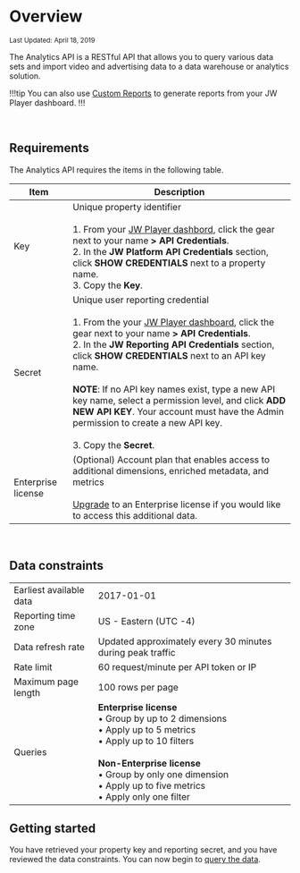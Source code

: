 # Overview

<sup>Last Updated: April 18, 2019</sup>

The Analytics API is a RESTful API that allows you to query various data sets and import video and advertising data to a data warehouse or analytics solution.

!!!tip
You can also use [Custom Reports](https://support.jwplayer.com/articles/how-to-use-custom-reports) to generate reports from your JW Player dashboard.
!!!

<br/>

## Requirements

The Analytics API requires the items in the following table.

| Item | Description |
| -- | -- |
| Key | Unique property identifier<br/><br/>1. From your [JW Player dashbord](https://dashboard.jwplayer.com), click the gear next to your name **> API Credentials**.<br/>2. In the **JW Platform API Credentials** section, click **SHOW CREDENTIALS** next to a property name.<br/>3. Copy the **Key**.|
| Secret | Unique user reporting credential<br/><br/>1. From the your [JW Player dashboard](https://dashboard.jwplayer.com), click the gear next to your name **> API Credentials**.<br/>2. In the **JW Reporting API Credentials** section, click **SHOW CREDENTIALS** next to an API key name.<br/><br/>**NOTE**: If no API key names exist, type a new API key name, select a permission level, and click **ADD NEW API KEY**. Your account must have the Admin permission to create a new API key.<br/><br/> 3. Copy the **Secret**.|
| Enterprise license | (Optional) Account plan that enables access to additional dimensions, enriched metadata, and metrics<br/><br/>[Upgrade](https://www.jwplayer.com/pricing/) to an Enterprise license if you would like to access this additional data. |

<br/>

## Data constraints

<table>
<tr>
    <td>Earliest available data</td>
    <td>2017-01-01</td>
</tr>
<tr>
    <td>Reporting time zone</td>
    <td>US - Eastern (UTC -4)</td>
</tr>
<tr>
    <td>Data refresh rate</td>
    <td>Updated approximately every 30 minutes during peak traffic</td>
</tr>
<tr>
    <td>Rate limit</td>
    <td>60 request/minute per API token or IP</td>
</tr>
<tr>
    <td>Maximum page length</td>
    <td>100 rows per page</td>
</tr>
<tr>
    <td>Queries</td>
    <td><strong>Enterprise license</strong><br/>&bull; Group by up to 2 dimensions<br/>&bull; Apply up to 5 metrics<br/>&bull; Apply up to 10 filters<br/><br/><strong>Non-Enterprise license</strong><br/>&bull; Group by only one dimension<br/>&bull; Apply up to five metrics<br/>&bull; Apply only one filter</td>
</tr>
</table>

## Getting started
You have retrieved your property key and reporting secret, and you have reviewed the data constraints. You can now begin to [query the data](../../query-the-data).